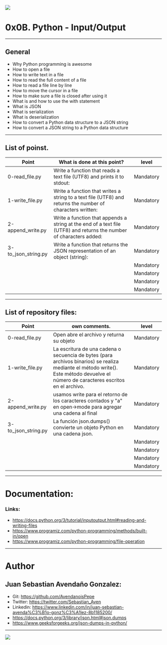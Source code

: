 ![](https://parzibyte.me/blog/wp-content/uploads/2018/12/Leer-archivos-de-texto-con-Python.png)

# 0x0B. Python - Input/Output

------------

## General

- Why Python programming is awesome
- How to open a file
- How to write text in a file
- How to read the full content of a file
- How to read a file line by line
- How to move the cursor in a file
- How to make sure a file is closed after using it
- What is and how to use the with statement
- What is JSON
- What is serialization
- What is deserialization
- How to convert a Python data structure to a JSON string
- How to convert a JSON string to a Python data structure

------------

## List of poinst.

|  Point | What is done at this point? | level |
| ------------ | ------------ | ------------ |
| 0-read_file.py | Write a function that reads a text file (UTF8) and prints it to stdout: | Mandatory |
| 1-write_file.py | Write a function that writes a string to a text file (UTF8) and returns the number of characters written: | Mandatory |
| 2-append_write.py | Write a function that appends a string at the end of a text file (UTF8) and returns the number of characters added: | Mandatory |
| 3-to_json_string.py | Write a function that returns the JSON representation of an object (string): | Mandatory |
|  |  | Mandatory |
|  |  | Mandatory |
|  |  | Mandatory |
|  |  | Mandatory |

------------

## List of repository files:

|  Point | own comments.  | level |
| ------------ | ------------ | ------------ |
| 0-read_file.py | Open abre el archivo y returna su objeto | Mandatory |
| 1-write_file.py | La escritura de una cadena o secuencia de bytes (para archivos binarios) se realiza mediante el método write(). Este método devuelve el número de caracteres escritos en el archivo. | Mandatory |
| 2-append_write.py | usamos write para el retorno de los caracteres contados y "a" en open->mode para agregar una cadena al final | Mandatory |
| 3-to_json_string.py | La función json.dumps() convierte un objeto Python en una cadena json. | Mandatory |
|  |  | Mandatory |
|  |  | Mandatory |
|  |  | Mandatory |
|  |  | Mandatory |

------------

# Documentation:

### Links:

- https://docs.python.org/3/tutorial/inputoutput.html#reading-and-writing-files
- https://www.programiz.com/python-programming/methods/built-in/open
- https://www.programiz.com/python-programming/file-operation

------------

# Author


## Juan Sebastian Avendaño Gonzalez:
- Git: https://github.com/AvendanoisPepe
- Twitter: https://twitter.com/Sebastian_Aven
- Linkedin: https://www.linkedin.com/in/juan-sebastian-avenda%C3%B1o-gonz%C3%A1lez-8b1185200/
- https://docs.python.org/3/library/json.html#json.dumps
- https://www.geeksforgeeks.org/json-dumps-in-python/

------------


![](https://scontent.fbog4-1.fna.fbcdn.net/v/t39.30808-6/271153206_3074657909465585_6907762404450913633_n.jpg?_nc_cat=105&_nc_rgb565=1&ccb=1-5&_nc_sid=730e14&_nc_ohc=Wm9imN7mxqAAX_DgRTy&_nc_ht=scontent.fbog4-1.fna&oh=00_AT9bMuywrpnZKR3yaTAPu-lqwQ0uJpFTGIYQPM2wabvWlg&oe=61EB1180)